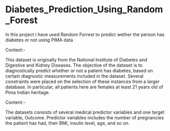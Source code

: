 # Diabetes_Prediction_Using_Random_Forest
In this project i have used Random Forrest to predict wether the person has diabetes or not using PIMA data


Context:-

This dataset is originally from the National Institute of Diabetes and Digestive and Kidney Diseases.
The objective of the dataset is to diagnostically predict whether or not a patient has diabetes, based on certain diagnostic measurements included in the dataset.
Several constraints were placed on the selection of these instances from a larger database. 
In particular, all patients here are females at least 21 years old of Pima Indian heritage.


Content:-

The datasets consists of several medical predictor variables and one target variable, Outcome.
Predictor variables includes the number of pregnancies the patient has had, their BMI, insulin level, age, and so on.
